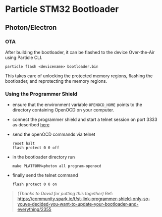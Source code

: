 Particle STM32 Bootloader
=========================

Photon/Electron
---------------

### OTA

After building the bootloader, it can be flashed to the device Over-the-Air using Particle CLI.

```none
particle flash <devicename> bootloader.bin
```

This takes care of unlocking the protected memory regions, flashing the bootloader, and reprotecting the memory regions.

### Using the Programmer Shield

- ensure that the environment variable `OPENOCD_HOME` points to the directory containing OpenOCD on your computer.
- connect the programmer shield and start a telnet session on port 3333 as described [here](https://github.com/spark/shields/tree/master/photon-shields/programmer-shield)
- send the openOCD commands via telnet

  ```none
  reset halt
  flash protect 0 0 off
  ```

- in the bootloader directory run

  ```none
  make PLATFORM=photon all program-openocd
  ```

- finally send the telnet command

  ```none
  flash protect 0 0 on
  ```

> *(Thanks to David for putting this together)*
> Ref: https://community.spark.io/t/st-link-programmer-shield-only-so-youve-decided-you-want-to-update-your-bootloader-and-everything/2355
